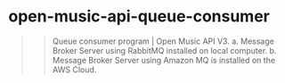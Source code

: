 # open-music-api-queue-consumer
>> Queue consumer program | Open Music API V3.
>> a. Message Broker Server using RabbitMQ installed on local computer.
>> b. Message Broker Server using Amazon MQ is installed on the AWS Cloud. 
